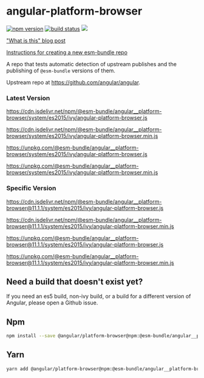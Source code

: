 # angular-platform-browser

[![npm version](https://img.shields.io/npm/v/@esm-bundle/angular__platform-browser.svg?style=flat)](https://www.npmjs.com/package/@esm-bundle/angular__platform-browser) [![build status](https://travis-ci.com/esm-bundle/angular__platform-browser.svg?branch=master)](https://travis-ci.com/esm-bundle/angular__platform-browser) [![](https://data.jsdelivr.com/v1/package/npm/@esm-bundle/angular__platform-browser/badge)](https://www.jsdelivr.com/package/npm/@esm-bundle/angular__platform-browser)

["What is this" blog post](https://medium.com/@joeldenning/an-esm-bundle-for-any-npm-package-5f850db0e04d)

[Instructions for creating a new esm-bundle repo](https://github.com/esm-bundle/new-repo-instructions)

A repo that tests automatic detection of upstream publishes and the publishing of `@esm-bundle` versions of them.

Upstream repo at https://github.com/angular/angular.

### Latest Version

https://cdn.jsdelivr.net/npm/@esm-bundle/angular__platform-browser/system/es2015/ivy/angular-platform-browser.js

https://cdn.jsdelivr.net/npm/@esm-bundle/angular__platform-browser/system/es2015/ivy/angular-platform-browser.min.js

https://unpkg.com/@esm-bundle/angular__platform-browser/system/es2015/ivy/angular-platform-browser.js

https://unpkg.com/@esm-bundle/angular__platform-browser/system/es2015/ivy/angular-platform-browser.min.js

### Specific Version

https://cdn.jsdelivr.net/npm/@esm-bundle/angular__platform-browser@11.1.1/system/es2015/ivy/angular-platform-browser.js

https://cdn.jsdelivr.net/npm/@esm-bundle/angular__platform-browser@11.1.1/system/es2015/ivy/angular-platform-browser.min.js

https://unpkg.com/@esm-bundle/angular__platform-browser@11.1.1/system/es2015/ivy/angular-platform-browser.js

https://unpkg.com/@esm-bundle/angular__platform-browser@11.1.1/system/es2015/ivy/angular-platform-browser.min.js

## Need a build that doesn't exist yet?

If you need an es5 build, non-ivy build, or a build for a different version of Angular, please open a Github issue.

## Npm

```sh
npm install --save @angular/platform-browser@npm:@esm-bundle/angular__platform-browser
```

## Yarn

```sh
yarn add @angular/platform-browser@npm:@esm-bundle/angular__platform-browser
```
